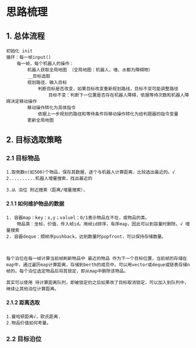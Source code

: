 # 思路梳理

## 1. 总体流程
    初始化 init
    循环：每一帧input()
        每一帧，每个机器人的操作：
            机器人获取全局地图 （全局地图：机器人、墙、水都为障碍物）
            __目标选取
            规划路径，输入目标
                判断目标是否改变，如果目标改变重新规划路线，目标不变可能调整路径
                    目标不变：判断下一位置是否存在机器人障碍，依据等待次数和机器人障碍决定移动操作
            移动操作转化为具体指令
                依据上一步规划的路径和等待条件将移动操作转化为给判题器的指令变量
            更新全局地图




## 2. 目标选取策略

### 2.1 目标物品
    1.取倒数n(如500)个物品，保存其数据，逐个与机器人计算距离，比较选出最近的。√
    2..........机器人增量搜索，找出最近的

    3.从 泊位 附近搜索（距离/增量搜索），
    

#### 2.1.1 如何维护物品的数据
    1. 容器map：key：x,y；valuel：0/1表示物品在不在，或物品的类。
        物品类：坐标，价值，传入帧id。用帧id排序，有序map，因此可以到容量时删除。√ 增量搜索
    2. 容器deque：顺帧序pushback，达到数量时popfront，可以保持存储数量。



    每个泊位在每一帧计算当前帧刷新物品中 最近的物品 作为下一个目标位置，当前帧的存储在map中，通过遍历map计算距离，存储到berth的成员中。可以用vector或deque或链表存储n帧的。每个泊位选定物品后将其锁定，即从map中删除该物品。
    
    其实可以使用 待计算距离队列，即被锁定的之后如果改了目标取消锁定，可以加入到队列中，继续让其他泊位计算距离。

#### 2.1.2 距离选取
    1.曼哈顿距离√，欧氏距离.
    2.物品价值如何考量。


### 2.2 目标泊位




